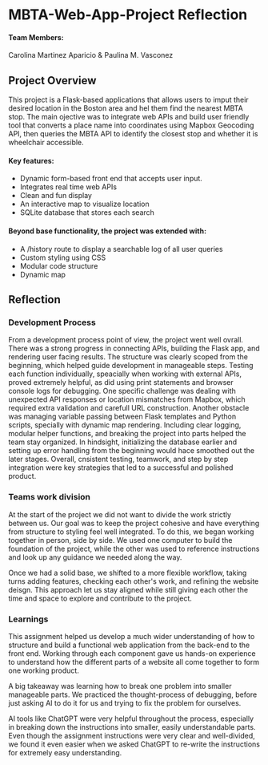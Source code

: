 # MBTA-Web-App-Project Reflection

#### Team Members:
Carolina Martinez Aparicio & Paulina M. Vasconez

## Project Overview

This project is a Flask-based applications that allows users to imput their desired location in the Boston area and hel them find the nearest MBTA stop. The main ojective was to integrate web APIs and build user friendly tool that converts a place name into coordinates using Mapbox Geocoding API, then queries the MBTA API to identify the closest stop and whether it is wheelchair accessible.

#### Key features:
- Dynamic form-based front end that accepts user input.
- Integrates real time web APIs
- Clean and fun display
- An interactive map to visualize location
- SQLite database that stores each search

#### Beyond base functionality, the project was extended with:
- A /history route to display a searchable log of all user queries
- Custom styling using CSS
- Modular code structure
- Dynamic map

## Reflection

### Development Process
From a development process point of view, the project went well ovrall. There was a strong progress in connecting APIs, building the Flask app, and rendering user facing results. The structure was clearly scoped from the beginning, which helped guide development in manageable steps. Testing each function individually, speacially when working with external APIs, proved extremely helpful, as did using print statements and browser console logs for debugging. One specific challenge was dealing with unexpected API responses or location mismatches from Mapbox, which required extra validation and carefull URL construction. Another obstacle was managing variable passing between Flask templates and Python scripts, specially with dynamic map rendering. Including clear logging, modular helper functions, and breaking the project into parts helped the team stay organized. In hindsight, initializing the database earlier and setting up error handling from the beginning would hace smoothed out the later stages. Overall, cnsistent testing, teamwork, and step by step integration were key strategies that led to a successful and polished product.

### Teams work division
At the start of the project we did not want to divide the work strictly between us. Our goal was to keep the project cohesive and have everything from structure to styling feel well integrated. To do this, we began working together in person, side by side. We used one computer to build the foundation of the project, while the other was used to reference instructions and look up any guidance we needed along the way.

Once we had a solid base, we shifted to a more flexible workflow, taking turns adding features, checking each other's work, and refining the website deisgn. This approach let us stay aligned while still giving each other the time and space to explore and contribute to the project.

### Learnings
This assignment helped us develop a much wider understanding of how to structure and build a functional web application from the back-end to the front end. Working through each component gave us hands-on experience to understand how the different parts of a website all come together to form one working product. 

A big takeaway was learning how to break one problem into smaller manageable parts. We practiced the thought-process of debugging, before just asking AI to do it for us and trying to fix the problem for ourselves. 

AI tools like ChatGPT were very helpful throughout the process, especially in breaking down the instructions into smaller, easily understandable parts. Even though the assignment instructions were very clear and well-divided, we found it even easier when we asked ChatGPT to re-write the instructions for extremely easy understanding.